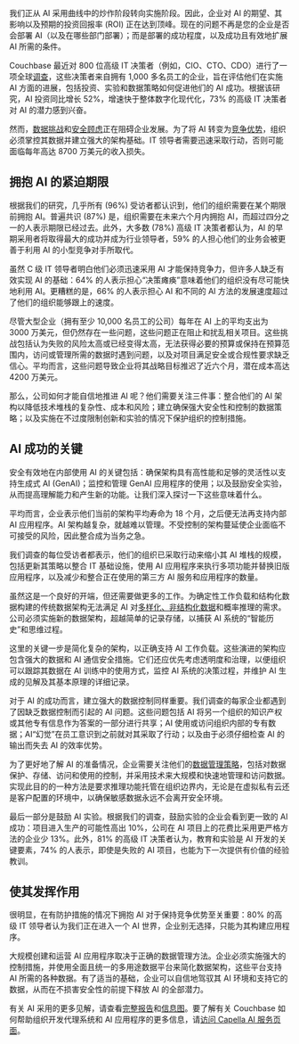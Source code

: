 我们正从 AI 采用曲线中的炒作阶段转向实施阶段。因此，企业对 AI 的期望、其影响以及预期的投资回报率 (ROI) 正在达到顶峰。现在的问题不再是您的企业是否会部署 AI（以及在哪些部门部署）；而是部署的成功程度，以及成功且有效地扩展 AI 所需的条件。

Couchbase 最近对 800 位高级 IT 决策者（例如，CIO、CTO、CDO）进行了一项全球[调查](https://info.couchbase.com/rs/302-GJY-034/images/Couchbase_CIO%20Survey%20Report%202026_FINAL.pdf?version=0)，这些决策者来自拥有 1,000 多名员工的企业，旨在评估他们在实施 AI 方面的进展，包括投资、实验和数据策略如何促进他们的 AI 成功。根据该研究，AI 投资同比增长 52%，增速快于整体数字化现代化，73% 的高级 IT 决策者对 AI 的潜力感到兴奋。

然而，[数据挑战](https://thenewstack.io/why-use-a-nosql-database-for-ai-there-are-many-great-reasons/)和[安全顾虑](https://thenewstack.io/can-ai-defeat-authentication-depends-on-who-you-ask/)正在阻碍企业发展。为了将 AI 转变为[竞争优势](https://thenewstack.io/enterprise-ai-success-demands-real-time-data-platforms)，组织必须掌控其数据并建立强大的架构基础。IT 领导者需要迅速采取行动，否则可能面临每年高达 8700 万美元的收入损失。

## 拥抱 AI 的紧迫期限

根据我们的研究，几乎所有 (96%) 受访者都认识到，他们的组织需要在某个期限前拥抱 AI。普遍共识 (87%) 是，组织需要在未来六个月内拥抱 AI，而超过四分之一的人表示期限已经过去。此外，大多数 (78%) 高级 IT 决策者都认为，AI 的早期采用者将取得最大的成功并成为行业领导者，59% 的人担心他们的业务会被更善于利用 AI 的小型竞争对手所取代。

虽然 C 级 IT 领导者明白他们必须迅速采用 AI 才能保持竞争力，但许多人缺乏有效实现 AI 的基础：64% 的人表示担心“决策瘫痪”意味着他们的组织没有尽可能快地利用 AI。更糟糕的是，66% 的人表示担心 AI 和不同的 AI 方法的发展速度超过了他们的组织能够跟上的速度。

尽管大型企业（拥有至少 10,000 名员工的公司）每年在 AI 上的平均支出为 3000 万美元，但仍然存在一些问题，这些问题正在阻止和扰乱相关项目。这些挑战包括认为失败的风险太高或已经变得太高，无法获得必要的预算或保持在预算范围内，访问或管理所需的数据时遇到问题，以及对项目满足安全或合规性要求缺乏信心。平均而言，这些问题导致企业将其战略目标推迟了近六个月，潜在成本高达 4200 万美元。

那么，公司如何才能自信地推进 AI 呢？他们需要关注三件事：整合他们的 AI 架构以降低技术堆栈的复杂性、成本和风险；建立确保强大安全性和控制的数据策略；以及实施在不过度限制创新和实验的情况下保护组织的控制措施。

## AI 成功的关键

安全有效地在内部使用 AI 的关键包括：确保架构具有高性能和足够的灵活性以支持生成式 AI (GenAI)；监控和管理 GenAI 应用程序的使用；以及鼓励安全实验，从而提高理解能力和产生新的功能。让我们深入探讨一下这些意味着什么。

平均而言，企业表示他们当前的架构平均寿命为 18 个月，之后便无法再支持内部 AI 应用程序。AI 架构越复杂，就越难以管理。不受控制的架构蔓延使企业面临不可接受的风险，因此整合成为当务之急。

我们调查的每位受访者都表示，他们的组织已采取行动来缩小其 AI 堆栈的规模，包括更新其策略以整合 IT 基础设施，使用 AI 应用程序来执行多项功能并替换旧版应用程序，以及减少和整合正在使用的第三方 AI 服务和应用程序的数量。

虽然这是一个良好的开端，但还需要做更多的工作。为确定性工作负载和结构化数据构建的传统数据架构无法满足 AI 对[多样化、非结构化数据](https://thenewstack.io/from-unstructured-data-to-rag-ready-with-docling)和概率推理的需求。公司必须实施新的数据架构，超越简单的记录存储，以捕获 AI 系统的“智能历史”和思维过程。

这里的关键一步是简化复杂的架构，以正确支持 AI 工作负载。这些演进的架构应包含强大的数据和 AI 通信安全措施。它们还应优先考虑透明度和治理，以便组织可以跟踪其数据在 AI 训练中的使用方式，监控 AI 系统的决策过程，并维护 AI 生成的见解及其基本原理的详细记录。

对于 AI 的成功而言，建立强大的数据控制同样重要。我们调查的每家企业都遇到了因缺乏数据控制而引起的 AI 问题。这些问题包括 AI 将另一个组织的知识产权或其他专有信息作为答案的一部分进行共享；AI 使用或访问组织内部的专有数据；AI“幻觉”在员工意识到之前就对其采取了行动；以及由于必须仔细检查 AI 的输出而失去 AI 的效率优势。

为了更好地了解 AI 的准备情况，企业需要关注他们的[数据管理策略](https://thenewstack.io/why-ai-agents-need-an-operational-database/)，包括对数据保护、存储、访问和使用的控制，并采用技术来大规模和快速地管理和访问数据。实现此目的的一种方法是要求推理功能托管在组织边界内，无论是在虚拟私有云还是客户配置的环境中，以确保敏感数据永远不会离开安全环境。

最后一部分是鼓励 AI 实验。根据我们的调查，鼓励实验的企业会看到更一致的 AI 成功：项目进入生产的可能性高出 10%，公司在 AI 项目上的花费比采用更严格方法的企业少 13%。此外，81% 的高级 IT 决策者认为，教育和实验是 AI 开发的关键要素，74% 的人表示，即使是失败的 AI 项目，也能为下一次提供有价值的经验教训。

## 使其发挥作用

很明显，在有防护措施的情况下拥抱 AI 对于保持竞争优势至关重要：80% 的高级 IT 领导者认为我们正在进入一个 AI 世界，企业别无选择，只能为其构建应用程序。

大规模创建和运营 AI 应用程序取决于正确的数据管理方法。企业必须实施强大的控制措施，并使用全面且统一的多用途数据平台来简化数据架构，这些平台支持 AI 所需的各种数据。有了适当的基础，企业可以自信地驾驭其 AI 环境和支持它的数据，从而在不损害安全性的前提下释放 AI 的全部潜力。

有关 AI 采用的更多见解，请查看[完整报告](https://info.couchbase.com/rs/302-GJY-034/images/Couchbase_CIO%20Survey%20Report%202026_FINAL.pdf?version=0)和[信息图](https://www.couchbase.com/wp-content/uploads/2025/07/Couchbase-CIO-AI-Survey-2026.pdf)。要了解有关 Couchbase 如何帮助组织开发代理系统和 AI 应用程序的更多信息，请[访问 Capella AI 服务页面](https://www.couchbase.com/products/ai-services/)。